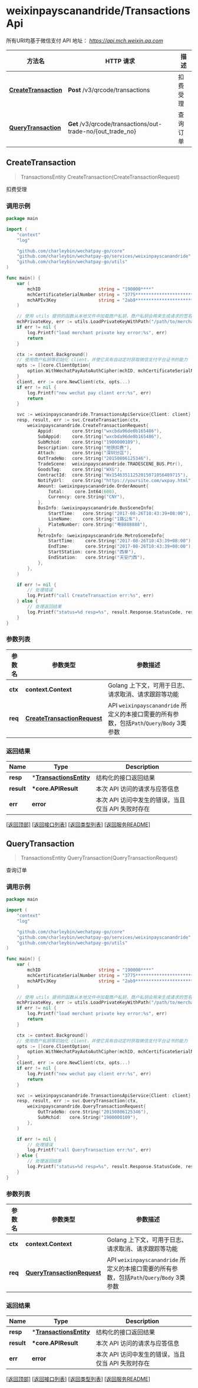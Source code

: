 # weixinpayscanandride/TransactionsApi

所有URI均基于微信支付 API 地址： *https://api.mch.weixin.qq.com*

| 方法名                                      | HTTP 请求                                                   | 描述     |
| ------------------------------------------- | ----------------------------------------------------------- | -------- |
| [**CreateTransaction**](#createtransaction) | **Post** /v3/qrcode/transactions                            | 扣费受理 |
| [**QueryTransaction**](#querytransaction)   | **Get** /v3/qrcode/transactions/out-trade-no/{out_trade_no} | 查询订单 |



## CreateTransaction

> TransactionsEntity CreateTransaction(CreateTransactionRequest)

扣费受理



### 调用示例

```go
package main

import (
	"context"
	"log"

	"github.com/charleybin/wechatpay-go/core"
	"github.com/charleybin/wechatpay-go/services/weixinpayscanandride"
	"github.com/charleybin/wechatpay-go/utils"
)

func main() {
	var (
		mchID                      string = "190000****"                               // 商户号
		mchCertificateSerialNumber string = "3775************************************" // 商户证书序列号
		mchAPIv3Key                string = "2ab9****************************"         // 商户APIv3密钥
	)

	// 使用 utils 提供的函数从本地文件中加载商户私钥，商户私钥会用来生成请求的签名
	mchPrivateKey, err := utils.LoadPrivateKeyWithPath("/path/to/merchant/apiclient_key.pem")
	if err != nil {
		log.Printf("load merchant private key error:%s", err)
		return
	}

	ctx := context.Background()
	// 使用商户私钥等初始化 client，并使它具有自动定时获取微信支付平台证书的能力
	opts := []core.ClientOption{
		option.WithWechatPayAutoAuthCipher(mchID, mchCertificateSerialNumber, mchPrivateKey, mchAPIv3Key),
	}
	client, err := core.NewClient(ctx, opts...)
	if err != nil {
		log.Printf("new wechat pay client err:%s", err)
		return
	}

	svc := weixinpayscanandride.TransactionsApiService{Client: client}
	resp, result, err := svc.CreateTransaction(ctx,
		weixinpayscanandride.CreateTransactionRequest{
			Appid:       core.String("wxcbda96de0b165486"),
			SubAppid:    core.String("wxcbda96de0b165486"),
			SubMchid:    core.String("1900000109"),
			Description: core.String("地铁扣费"),
			Attach:      core.String("深圳分店"),
			OutTradeNo:  core.String("20150806125346"),
			TradeScene:  weixinpayscanandride.TRADESCENE_BUS.Ptr(),
			GoodsTag:    core.String("WXG"),
			ContractId:  core.String("Wx15463511252015071056489715"),
			NotifyUrl:   core.String("https://yoursite.com/wxpay.html"),
			Amount: &weixinpayscanandride.OrderAmount{
				Total:    core.Int64(600),
				Currency: core.String("CNY"),
			},
			BusInfo: &weixinpayscanandride.BusSceneInfo{
				StartTime:   core.String("2017-08-26T10:43:39+08:00"),
				LineName:    core.String("1路公车"),
				PlateNumber: core.String("粤B888888"),
			},
			MetroInfo: &weixinpayscanandride.MetroSceneInfo{
				StartTime:    core.String("2017-08-26T10:43:39+08:00"),
				EndTime:      core.String("2017-08-26T10:43:39+08:00"),
				StartStation: core.String("西单"),
				EndStation:   core.String("天安门西"),
			},
		},
	)

	if err != nil {
		// 处理错误
		log.Printf("call CreateTransaction err:%s", err)
	} else {
		// 处理返回结果
		log.Printf("status=%d resp=%s", result.Response.StatusCode, resp)
	}
}
```

### 参数列表
| 参数名  | 参数类型                                                    | 参数描述                                                                                   |
| ------- | ----------------------------------------------------------- | ------------------------------------------------------------------------------------------ |
| **ctx** | **context.Context**                                         | Golang 上下文，可用于日志、请求取消、请求跟踪等功能                                        |
| **req** | [**CreateTransactionRequest**](CreateTransactionRequest.md) | API `weixinpayscanandride` 所定义的本接口需要的所有参数，包括`Path`/`Query`/`Body` 3类参数 |

### 返回结果
| Name       | Type                                              | Description                                        |
| ---------- | ------------------------------------------------- | -------------------------------------------------- |
| **resp**   | \*[**TransactionsEntity**](TransactionsEntity.md) | 结构化的接口返回结果                               |
| **result** | **\*core.APIResult**                              | 本次 API 访问的请求与应答信息                      |
| **err**    | **error**                                         | 本次 API 访问中发生的错误，当且仅当 API 失败时存在 |

[\[返回顶部\]](#weixinpayscanandridetransactionsapi)
[\[返回接口列表\]](README.md#接口列表)
[\[返回类型列表\]](README.md#类型列表)
[\[返回服务README\]](README.md)


## QueryTransaction

> TransactionsEntity QueryTransaction(QueryTransactionRequest)

查询订单



### 调用示例

```go
package main

import (
	"context"
	"log"

	"github.com/charleybin/wechatpay-go/core"
	"github.com/charleybin/wechatpay-go/services/weixinpayscanandride"
	"github.com/charleybin/wechatpay-go/utils"
)

func main() {
	var (
		mchID                      string = "190000****"                               // 商户号
		mchCertificateSerialNumber string = "3775************************************" // 商户证书序列号
		mchAPIv3Key                string = "2ab9****************************"         // 商户APIv3密钥
	)

	// 使用 utils 提供的函数从本地文件中加载商户私钥，商户私钥会用来生成请求的签名
	mchPrivateKey, err := utils.LoadPrivateKeyWithPath("/path/to/merchant/apiclient_key.pem")
	if err != nil {
		log.Printf("load merchant private key error:%s", err)
		return
	}

	ctx := context.Background()
	// 使用商户私钥等初始化 client，并使它具有自动定时获取微信支付平台证书的能力
	opts := []core.ClientOption{
		option.WithWechatPayAutoAuthCipher(mchID, mchCertificateSerialNumber, mchPrivateKey, mchAPIv3Key),
	}
	client, err := core.NewClient(ctx, opts...)
	if err != nil {
		log.Printf("new wechat pay client err:%s", err)
		return
	}

	svc := weixinpayscanandride.TransactionsApiService{Client: client}
	resp, result, err := svc.QueryTransaction(ctx,
		weixinpayscanandride.QueryTransactionRequest{
			OutTradeNo: core.String("20150806125346"),
			SubMchid:   core.String("1900000109"),
		},
	)

	if err != nil {
		// 处理错误
		log.Printf("call QueryTransaction err:%s", err)
	} else {
		// 处理返回结果
		log.Printf("status=%d resp=%s", result.Response.StatusCode, resp)
	}
}
```

### 参数列表
| 参数名  | 参数类型                                                  | 参数描述                                                                                   |
| ------- | --------------------------------------------------------- | ------------------------------------------------------------------------------------------ |
| **ctx** | **context.Context**                                       | Golang 上下文，可用于日志、请求取消、请求跟踪等功能                                        |
| **req** | [**QueryTransactionRequest**](QueryTransactionRequest.md) | API `weixinpayscanandride` 所定义的本接口需要的所有参数，包括`Path`/`Query`/`Body` 3类参数 |

### 返回结果
| Name       | Type                                              | Description                                        |
| ---------- | ------------------------------------------------- | -------------------------------------------------- |
| **resp**   | \*[**TransactionsEntity**](TransactionsEntity.md) | 结构化的接口返回结果                               |
| **result** | **\*core.APIResult**                              | 本次 API 访问的请求与应答信息                      |
| **err**    | **error**                                         | 本次 API 访问中发生的错误，当且仅当 API 失败时存在 |

[\[返回顶部\]](#weixinpayscanandridetransactionsapi)
[\[返回接口列表\]](README.md#接口列表)
[\[返回类型列表\]](README.md#类型列表)
[\[返回服务README\]](README.md)

